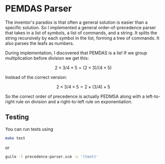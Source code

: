 # PEMDAS Parser

The inventor's paradox is that often a general solution is easier than a specific solution. So I implemented a general order-of-precedence parser that takes in a list of symbols, a list of commands, and a string. It splits the string recursively by each symbol in the list, forming a tree of commands. It also parses the leafs as numbers.

During implementation, I discovered that PEMDAS is a lie! If we group multiplication before division we get this:

$$ 2 × 3 / 4 × 5 = (2 × 3) / (4 × 5) $$

Instead of the correct version:

$$ 2 × 3 / 4 × 5 = 2 × ( 3 / 4) × 5 $$

So the correct order of precedence is actually PEDMSA along with a left-to-right rule on division and a right-to-left rule on exponentiation.

## Testing

You can run tests using

```bash
make test
```

or

```bash
guile -l precedence-parser.scm -c '(test)'
```
